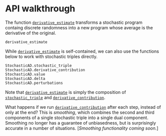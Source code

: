 # API walkthrough
 
The function [`derivative_estimate`](@ref) transforms a stochastic program containg discrete randomness into a new program whose average is the derivative of the original.
```@docs
derivative_estimate
```
While [`derivative_estimate`](@ref) is self-contained, we can also use the functions below to work with stochastic triples directly.
```@docs
StochasticAD.stochastic_triple
StochasticAD.derivative_contribution
StochasticAD.value
StochasticAD.delta
StochasticAD.perturbations
```
Note that [`derivative_estimate`](@ref) is simply the composition of [`stochastic_triple`](@ref) and [`derivative_contribution`](@ref). 

What happens if we run [`derivative_contribution`](@ref) after each step, instead of only at the end? This is *smoothing*, which combines the second and third components of a single stochastic triple into a single dual component. Smoothing no longer has a guarantee of unbiasedness, but is surprisingly accurate in a number of situations. [*Smoothing functionality coming soon.*]

